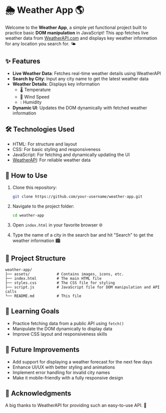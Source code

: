 # 🌦️ Weather App 🌎

Welcome to the **Weather App**, a simple yet functional project built to practice basic **DOM manipulation** in JavaScript! This app fetches live weather data from [WeatherAPI.com](https://www.weatherapi.com/) and displays key weather information for any location you search for. 🌤️

## ✨ Features

- **Live Weather Data**: Fetches real-time weather details using WeatherAPI
- **Search by City**: Input any city name to get the latest weather data
- **Weather Details**: Displays key information
  - 🌡️ Temperature
  - 💨 Wind Speed
  - 💧 Humidity
- **Dynamic UI**: Updates the DOM dynamically with fetched weather information

## 🛠️ Technologies Used

- HTML: For structure and layout
- CSS: For basic styling and responsiveness
- JavaScript: For fetching and dynamically updating the UI
- [WeatherAPI](https://www.weatherapi.com/): For reliable weather data

## 🚀 How to Use

1. Clone this repository:
   ```bash
   git clone https://github.com/your-username/weather-app.git
   ```

2. Navigate to the project folder:
   ```bash
   cd weather-app
   ```

3. Open `index.html` in your favorite browser 🌐

4. Type the name of a city in the search bar and hit "Search" to get the weather information 🏙️

## 📂 Project Structure

```
weather-app/
├── assets/            # Contains images, icons, etc.
├── index.html         # The main HTML file
├── styles.css         # The CSS file for styling
├── script.js          # JavaScript file for DOM manipulation and API calls
└── README.md          # This file
```

## 🎯 Learning Goals

- Practice fetching data from a public API using `fetch()`
- Manipulate the DOM dynamically to display data
- Improve CSS layout and responsiveness skills

## 🧪 Future Improvements

- Add support for displaying a weather forecast for the next few days
- Enhance UI/UX with better styling and animations
- Implement error handling for invalid city names
- Make it mobile-friendly with a fully responsive design

## 👏 Acknowledgments

A big thanks to WeatherAPI for providing such an easy-to-use API. 🙌
